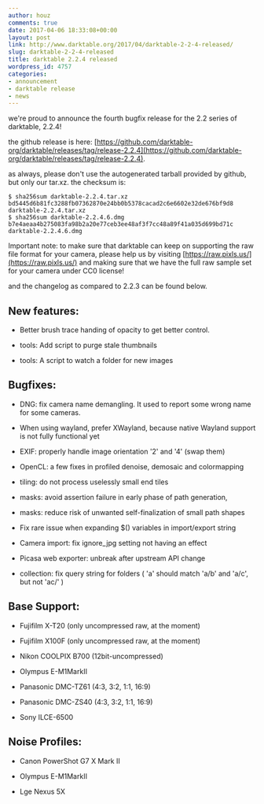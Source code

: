 ```yaml
---
author: houz
comments: true
date: 2017-04-06 18:33:08+00:00
layout: post
link: http://www.darktable.org/2017/04/darktable-2-2-4-released/
slug: darktable-2-2-4-released
title: darktable 2.2.4 released
wordpress_id: 4757
categories:
- announcement
- darktable release
- news
---
```


we're proud to announce the fourth bugfix release for the 2.2 series of darktable, 2.2.4!

the github release is here: [https://github.com/darktable-org/darktable/releases/tag/release-2.2.4](https://github.com/darktable-org/darktable/releases/tag/release-2.2.4).

as always, please don't use the autogenerated tarball provided by github, but only our tar.xz. the checksum is:

    
    $ sha256sum darktable-2.2.4.tar.xz
    bd5445d6b81fc3288fb07362870e24bb0b5378cacad2c6e6602e32de676bf9d8  darktable-2.2.4.tar.xz
    $ sha256sum darktable-2.2.4.6.dmg
    b7e4aeaa4b275083fa98b2a20e77ceb3ee48af3f7cc48a89f41a035d699bd71c  darktable-2.2.4.6.dmg


Important note: to make sure that darktable can keep on supporting the raw file format for your camera, please help us by visiting [https://raw.pixls.us/](https://raw.pixls.us/) and making sure that we have the full raw sample set for your camera under CC0 license!

and the changelog as compared to 2.2.3 can be found below.


## New features:





 	
  * Better brush trace handing of opacity to get better control.

 	
  * tools: Add script to purge stale thumbnails

 	
  * tools: A script to watch a folder for new images




## Bugfixes:





 	
  * DNG: fix camera name demangling. It used to report some wrong name for some cameras.

 	
  * When using wayland, prefer XWayland, because native Wayland support is not fully functional yet

 	
  * EXIF: properly handle image orientation '2' and '4' (swap them)

 	
  * OpenCL: a few fixes in profiled denoise, demosaic and colormapping

 	
  * tiling: do not process uselessly small end tiles

 	
  * masks: avoid assertion failure in early phase of path generation,

 	
  * masks: reduce risk of unwanted self-finalization of small path shapes

 	
  * Fix rare issue when expanding $() variables in import/export string

 	
  * Camera import: fix ignore_jpg setting not having an effect

 	
  * Picasa web exporter: unbreak after upstream API change

 	
  * collection: fix query string for folders ( 'a' should match 'a/b' and 'a/c', but not 'ac/' )




## Base Support:





 	
  * Fujifilm X-T20 (only uncompressed raw, at the moment)

 	
  * Fujifilm X100F (only uncompressed raw, at the moment)

 	
  * Nikon COOLPIX B700 (12bit-uncompressed)

 	
  * Olympus E-M1MarkII

 	
  * Panasonic DMC-TZ61 (4:3, 3:2, 1:1, 16:9)

 	
  * Panasonic DMC-ZS40 (4:3, 3:2, 1:1, 16:9)

 	
  * Sony ILCE-6500




## Noise Profiles:





 	
  * Canon PowerShot G7 X Mark II

 	
  * Olympus E-M1MarkII

 	
  * Lge Nexus 5X


